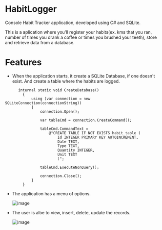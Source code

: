 # HabitLogger
Console Habit Tracker application, developed using C# and SQLite.

This is a aplication where you'll register your habits(ex. kms that you ran, number of times you drank a coffee or times you brushed your teeth), store and retrieve data from a database.

# Features

* When the application starts, it create a SQLite Database, if one doesn't exist. And create a table where the habits are logged.

```
      internal static void CreateDatabase()
        {
            using (var connection = new SQLiteConnection(connectionString))
            {
                connection.Open();
                
                var tableCmd = connection.CreateCommand();

                tableCmd.CommandText =
                    @"CREATE TABLE IF NOT EXISTS habit_table (
                        Id INTEGER PRIMARY KEY AUTOINCREMENT,
                        Date TEXT,
                        Type TEXT,
                        Quantity INTEGER,
                        Unit TEXT
                        )";

                tableCmd.ExecuteNonQuery();

                connection.Close();
            }
        }

```

* The application has a menu of options.

  ![image](https://user-images.githubusercontent.com/38431500/208267761-fed17a55-a7e5-4e6f-9cc2-59949a3bb097.png)

* The user is albe to view, insert, delete, update the records.

  ![image](https://user-images.githubusercontent.com/38431500/208267608-866669e6-4f4d-452f-8862-c6f87f505324.png)
